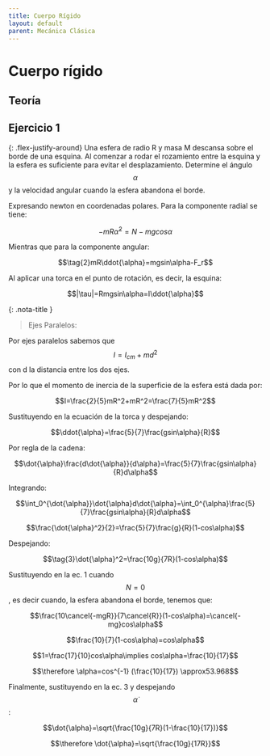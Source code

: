 ```yaml
---
title: Cuerpo Rígido
layout: default
parent: Mecánica Clásica
---
```

# Cuerpo rígido

## Teoría

## Ejercicio 1

{: .flex-justify-around}
Una esfera de radio R y masa M descansa sobre el borde de una esquina. Al comenzar a rodar el rozamiento entre la esquina y la esfera es suficiente para evitar el desplazamiento. Determine el ángulo $$\alpha$$ y la velocidad angular cuando la esfera abandona el borde.

Expresando newton en coordenadas polares. Para la componente radial se tiene:

$$\tag{1}-mR\dot{\alpha}^2=N-mgcos\alpha$$ 

Mientras que para la componente angular:

$$\tag{2}mR\ddot{\alpha}=mgsin\alpha-F_r$$

Al aplicar una torca en el punto de rotación, es decir, la esquina:

$$|\tau|=Rmgsin\alpha=I\ddot{\alpha}$$ 

{: .nota-title }
> Ejes Paralelos:
>
>
Por ejes paralelos sabemos que $$I=I_{cm}+md^2$$ con d la distancia entre los dos ejes. 

Por lo que el momento de inercia de la superficie de la esfera está dada por:

$$I=\frac{2}{5}mR^2+mR^2=\frac{7}{5}mR^2$$

Sustituyendo en la ecuación de la torca y despejando:

$$\ddot{\alpha}=\frac{5}{7}\frac{gsin\alpha}{R}$$

Por regla de la cadena:

$$\dot{\alpha}\frac{d\dot{\alpha}}{d\alpha}=\frac{5}{7}\frac{gsin\alpha}{R}d\alpha$$

Integrando:

$$\int_0^{\dot{\alpha}}\dot{\alpha}d\dot{\alpha}=\int_0^{\alpha}\frac{5}{7}\frac{gsin\alpha}{R}d\alpha$$

$$\frac{\dot{\alpha}^2}{2}=\frac{5}{7}\frac{g}{R}(1-cos\alpha)$$

Despejando:

$$\tag{3}\dot{\alpha}^2=\frac{10g}{7R}(1-cos\alpha)$$

Sustituyendo en la ec. 1 cuando $$N=0$$, es decir cuando, la esfera abandona el borde, tenemos que:

$$\frac{10\cancel{-mgR}}{7\cancel{R}}(1-cos\alpha)=\cancel{-mg}cos\alpha$$ 

$$\frac{10}{7}(1-cos\alpha)=cos\alpha$$

$$1=\frac{17}{10}cos\alpha\implies cos\alpha=\frac{10}{17}$$

$$\therefore \alpha=cos^{-1} (\frac{10}{17}) \approx53.968$$

Finalmente, sustituyendo en la ec. 3 y despejando $$\dot{\alpha}$$:

$$\dot{\alpha}=\sqrt{\frac{10g}{7R}(1-\frac{10}{17})}$$

$$\therefore \dot{\alpha}=\sqrt{\frac{10g}{17R}}$$
